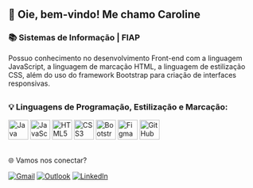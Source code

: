 ## 👋 Oie, bem-vindo! Me chamo Caroline

### 📚 Sistemas de Informação | FIAP

Possuo conhecimento no desenvolvimento Front-end com a linguagem JavaScript, a linguagem de marcação HTML, a linguagem de estilização CSS, além do uso do framework Bootstrap para criação de interfaces responsivas.

##
### 💡 Linguagens de Programação, Estilização e Marcação:

<p align="left">
  <img src="https://cdn.jsdelivr.net/gh/devicons/devicon/icons/java/java-original.svg" width="40" title="Java" />
  <img src="https://cdn.jsdelivr.net/gh/devicons/devicon/icons/javascript/javascript-original.svg" width="40" title="JavaScript" />
  <img src="https://cdn.jsdelivr.net/gh/devicons/devicon/icons/html5/html5-original.svg" width="40" title="HTML5" />
  <img src="https://cdn.jsdelivr.net/gh/devicons/devicon/icons/css3/css3-original.svg" width="40" title="CSS3" />
  <img src="https://cdn.jsdelivr.net/gh/devicons/devicon/icons/bootstrap/bootstrap-original.svg" width="40" title="Bootstrap" />
  <img src="https://cdn.jsdelivr.net/gh/devicons/devicon/icons/figma/figma-original.svg" width="40" title="Figma" />
  <img src="https://cdn.jsdelivr.net/gh/devicons/devicon/icons/github/github-original.svg" width="40" title="GitHub" />
</p>

##

🌐 Vamos nos conectar?

[![Gmail](https://img.shields.io/badge/Gmail-D14836?style=for-the-badge&logo=gmail&logoColor=white)](mailto:carolinecostacarvalho31@gmail.com)
[![Outlook](https://img.shields.io/badge/Outlook-0078D4?style=for-the-badge&logo=microsoft-outlook&logoColor=white)](mailto:carolinecostacar@hotmail.com)
[![LinkedIn](https://img.shields.io/badge/LinkedIn-0077B5?style=for-the-badge&logo=linkedin&logoColor=white)](https://www.linkedin.com/in/caroline-carvallho)

